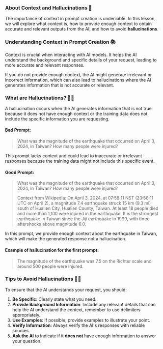 ### About Context and Hallucinations 🧠

The importance of context in prompt creation is undeniable. In this lesson, we will explore what context is, how to provide enough context to obtain accurate and relevant outputs from the AI, and how to avoid **hallucinations**.

### Understanding Context in Prompt Creation 📚

Context is crucial when interacting with AI models. It helps the AI understand the background and specific details of your request, leading to more accurate and relevant responses.

If you do not provide enough context, the AI might generate irrelevant or incorrect information, which can also lead to hallucinations where the AI generates information that is not accurate or relevant.

### What are Hallucinations? 😵‍💫

A hallucination occurs when the AI generates information that is not true because it does not have enough context or the training data does not include the specific information you are requesting.

#### Bad Prompt:

> What was the magnitude of the earthquake that occurred on April 3, 2024, in Taiwan? How many people were injured?

This prompt lacks context and could lead to inaccurate or irrelevant responses because the training data might not include this specific event.

#### Good Prompt:

> What was the magnitude of the earthquake that occurred on April 3, 2024, in Taiwan? How many people were injured?
> 
> Context from Wikipedia: On April 3, 2024, at 07:58:11 NST (23:58:11 UTC on April 2), a magnitude 7.4 earthquake struck 15 km (9.3 mi) south of Hualien City, Hualien County, Taiwan. At least 18 people died and more than 1,100 were injured in the earthquake. It is the strongest earthquake in Taiwan since the Jiji earthquake in 1999, with three aftershocks above magnitude 6.0.

In this prompt, we provide enough context about the earthquake in Taiwan, which will make the generated response not a hallucination.

#### Example of hallucination for the first prompt:

> The magnitude of the earthquake was 7.5 on the Richter scale and around 500 people were injured.


### Tips to Avoid Hallucinations 📝🚫

To ensure that the AI understands your request, you should:
1. **Be Specific**: Clearly state what you need.
2. **Provide Background Information**: Include any relevant details that can help the AI understand the context, remember to use delimiters appropriately.
3. **Use Examples**: If possible, provide examples to illustrate your point.
4. **Verify Information**: Always verify the AI's responses with reliable sources.
5. **Ask the AI** to indicate if it **does not** have enough information to answer your question.